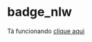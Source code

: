 # badge_nlw
Tá funcionando <a href="https://joao-paul0.github.io/badge_nlw/" alt="a">clique aqui</a>
